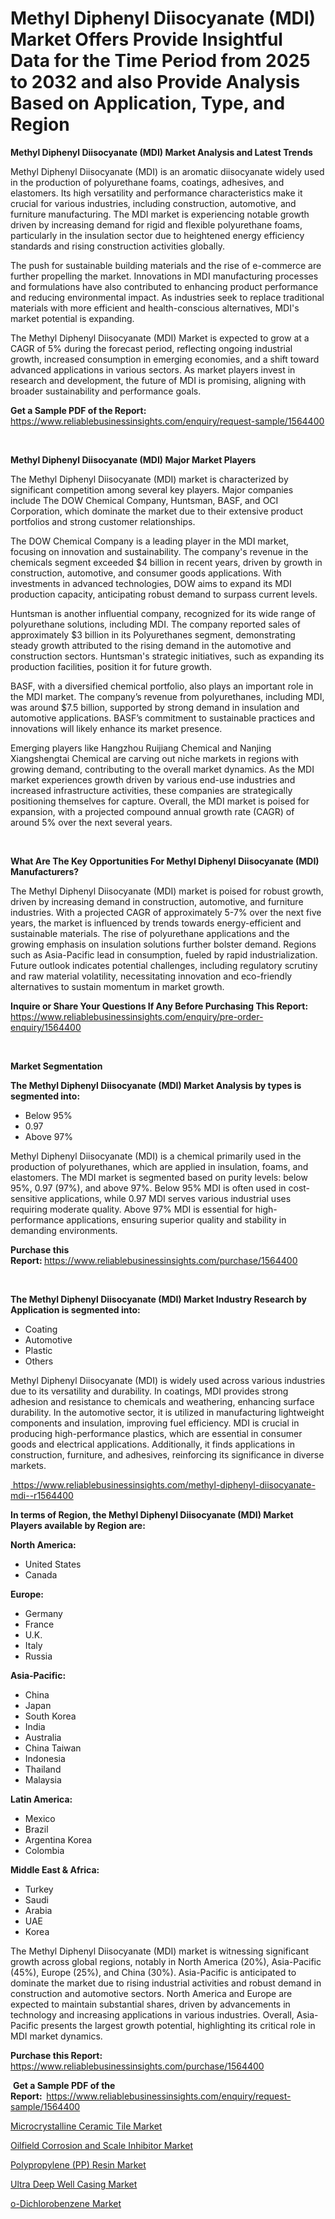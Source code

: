 <p><h1>Methyl Diphenyl Diisocyanate (MDI) Market Offers Provide Insightful Data for the Time Period from 2025 to 2032 and also Provide Analysis Based on Application, Type, and Region</h1></p><p><strong>Methyl Diphenyl Diisocyanate (MDI) Market Analysis and Latest Trends</strong></p>
<p><p>Methyl Diphenyl Diisocyanate (MDI) is an aromatic diisocyanate widely used in the production of polyurethane foams, coatings, adhesives, and elastomers. Its high versatility and performance characteristics make it crucial for various industries, including construction, automotive, and furniture manufacturing. The MDI market is experiencing notable growth driven by increasing demand for rigid and flexible polyurethane foams, particularly in the insulation sector due to heightened energy efficiency standards and rising construction activities globally.</p><p>The push for sustainable building materials and the rise of e-commerce are further propelling the market. Innovations in MDI manufacturing processes and formulations have also contributed to enhancing product performance and reducing environmental impact. As industries seek to replace traditional materials with more efficient and health-conscious alternatives, MDI's market potential is expanding.</p><p>The Methyl Diphenyl Diisocyanate (MDI) Market is expected to grow at a CAGR of 5% during the forecast period, reflecting ongoing industrial growth, increased consumption in emerging economies, and a shift toward advanced applications in various sectors. As market players invest in research and development, the future of MDI is promising, aligning with broader sustainability and performance goals.</p></p>
<p><strong>Get a Sample PDF of the Report:&nbsp;</strong> <a href="https://www.reliablebusinessinsights.com/enquiry/request-sample/1564400?utm_campaign=75&utm_medium=2&utm_source=Github&utm_content=ia&utm_term=01022025&utm_id=methyl-diphenyl-diisocyanate-mdi">https://www.reliablebusinessinsights.com/enquiry/request-sample/1564400</a></p>
<p>&nbsp;</p>
<p><strong>Methyl Diphenyl Diisocyanate (MDI) Major Market Players</strong></p>
<p><p>The Methyl Diphenyl Diisocyanate (MDI) market is characterized by significant competition among several key players. Major companies include The DOW Chemical Company, Huntsman, BASF, and OCI Corporation, which dominate the market due to their extensive product portfolios and strong customer relationships. </p><p>The DOW Chemical Company is a leading player in the MDI market, focusing on innovation and sustainability. The company's revenue in the chemicals segment exceeded $4 billion in recent years, driven by growth in construction, automotive, and consumer goods applications. With investments in advanced technologies, DOW aims to expand its MDI production capacity, anticipating robust demand to surpass current levels.</p><p>Huntsman is another influential company, recognized for its wide range of polyurethane solutions, including MDI. The company reported sales of approximately $3 billion in its Polyurethanes segment, demonstrating steady growth attributed to the rising demand in the automotive and construction sectors. Huntsman's strategic initiatives, such as expanding its production facilities, position it for future growth.</p><p>BASF, with a diversified chemical portfolio, also plays an important role in the MDI market. The company’s revenue from polyurethanes, including MDI, was around $7.5 billion, supported by strong demand in insulation and automotive applications. BASF’s commitment to sustainable practices and innovations will likely enhance its market presence.</p><p>Emerging players like Hangzhou Ruijiang Chemical and Nanjing Xiangshengtai Chemical are carving out niche markets in regions with growing demand, contributing to the overall market dynamics. As the MDI market experiences growth driven by various end-use industries and increased infrastructure activities, these companies are strategically positioning themselves for capture. Overall, the MDI market is poised for expansion, with a projected compound annual growth rate (CAGR) of around 5% over the next several years.</p></p>
<p>&nbsp;</p>
<p><strong>What Are The Key Opportunities For Methyl Diphenyl Diisocyanate (MDI) Manufacturers?</strong></p>
<p><p>The Methyl Diphenyl Diisocyanate (MDI) market is poised for robust growth, driven by increasing demand in construction, automotive, and furniture industries. With a projected CAGR of approximately 5-7% over the next five years, the market is influenced by trends towards energy-efficient and sustainable materials. The rise of polyurethane applications and the growing emphasis on insulation solutions further bolster demand. Regions such as Asia-Pacific lead in consumption, fueled by rapid industrialization. Future outlook indicates potential challenges, including regulatory scrutiny and raw material volatility, necessitating innovation and eco-friendly alternatives to sustain momentum in market growth.</p></p>
<p><strong>Inquire or Share Your Questions If Any Before Purchasing This Report:</strong> <a href="https://www.reliablebusinessinsights.com/enquiry/pre-order-enquiry/1564400?utm_campaign=75&utm_medium=2&utm_source=Github&utm_content=ia&utm_term=01022025&utm_id=methyl-diphenyl-diisocyanate-mdi">https://www.reliablebusinessinsights.com/enquiry/pre-order-enquiry/1564400</a></p>
<p>&nbsp;</p>
<p><strong>Market Segmentation</strong></p>
<p><strong>The Methyl Diphenyl Diisocyanate (MDI) Market Analysis by types is segmented into:</strong></p>
<p><ul><li>Below 95%</li><li>0.97</li><li>Above 97%</li></ul></p>
<p><p>Methyl Diphenyl Diisocyanate (MDI) is a chemical primarily used in the production of polyurethanes, which are applied in insulation, foams, and elastomers. The MDI market is segmented based on purity levels: below 95%, 0.97 (97%), and above 97%. Below 95% MDI is often used in cost-sensitive applications, while 0.97 MDI serves various industrial uses requiring moderate quality. Above 97% MDI is essential for high-performance applications, ensuring superior quality and stability in demanding environments.</p></p>
<p><strong>Purchase this Report:&nbsp;</strong><a href="https://www.reliablebusinessinsights.com/purchase/1564400?utm_campaign=75&utm_medium=2&utm_source=Github&utm_content=ia&utm_term=01022025&utm_id=methyl-diphenyl-diisocyanate-mdi">https://www.reliablebusinessinsights.com/purchase/1564400</a></p>
<p>&nbsp;</p>
<p><strong>The Methyl Diphenyl Diisocyanate (MDI) Market Industry Research by Application is segmented into:</strong></p>
<p><ul><li>Coating</li><li>Automotive</li><li>Plastic</li><li>Others</li></ul></p>
<p><p>Methyl Diphenyl Diisocyanate (MDI) is widely used across various industries due to its versatility and durability. In coatings, MDI provides strong adhesion and resistance to chemicals and weathering, enhancing surface durability. In the automotive sector, it is utilized in manufacturing lightweight components and insulation, improving fuel efficiency. MDI is crucial in producing high-performance plastics, which are essential in consumer goods and electrical applications. Additionally, it finds applications in construction, furniture, and adhesives, reinforcing its significance in diverse markets.</p></p>
<p><a href="https://www.reliablebusinessinsights.com/methyl-diphenyl-diisocyanate-mdi--r1564400?utm_campaign=75&utm_medium=2&utm_source=Github&utm_content=ia&utm_term=01022025&utm_id=methyl-diphenyl-diisocyanate-mdi">&nbsp;https://www.reliablebusinessinsights.com/methyl-diphenyl-diisocyanate-mdi--r1564400</a></p>
<p><strong>In terms of Region, the Methyl Diphenyl Diisocyanate (MDI) Market Players available by Region are:</strong></p>
<p>
    <p> <strong> North America: </strong>
        <ul>
            <li>United States</li>
            <li>Canada</li>
        </ul>
        </p> 
    <p> <strong> Europe: </strong>
        <ul>
            <li>Germany</li>
            <li>France</li>
            <li>U.K.</li>
            <li>Italy</li>
            <li>Russia</li>
        </ul>
        </p> 
    <p> <strong> Asia-Pacific: </strong>
        <ul>
            <li>China</li>
            <li>Japan</li>
            <li>South Korea</li>
            <li>India</li>
            <li>Australia</li>
            <li>China Taiwan</li>
            <li>Indonesia</li>
            <li>Thailand</li>
            <li>Malaysia</li>
        </ul>
        </p> 
    <p> <strong> Latin America: </strong>
        <ul>
            <li>Mexico</li>
            <li>Brazil</li>
            <li>Argentina Korea</li>
            <li>Colombia</li>
        </ul>
        </p> 
    <p> <strong> Middle East & Africa: </strong>
        <ul>
            <li>Turkey</li>
            <li>Saudi</li>
            <li>Arabia</li>
            <li>UAE</li>
            <li>Korea</li>
        </ul>
    </p>
    </p>
<p><p>The Methyl Diphenyl Diisocyanate (MDI) market is witnessing significant growth across global regions, notably in North America (20%), Asia-Pacific (45%), Europe (25%), and China (30%). Asia-Pacific is anticipated to dominate the market due to rising industrial activities and robust demand in construction and automotive sectors. North America and Europe are expected to maintain substantial shares, driven by advancements in technology and increasing applications in various industries. Overall, Asia-Pacific presents the largest growth potential, highlighting its critical role in MDI market dynamics.</p></p>
<p><strong>Purchase this Report: </strong><a href="https://www.reliablebusinessinsights.com/purchase/1564400?utm_campaign=75&utm_medium=2&utm_source=Github&utm_content=ia&utm_term=01022025&utm_id=methyl-diphenyl-diisocyanate-mdi">https://www.reliablebusinessinsights.com/purchase/1564400</a></p>
<p>&nbsp;<strong>Get a Sample PDF of the Report:&nbsp;&nbsp;</strong><a href="https://www.reliablebusinessinsights.com/enquiry/request-sample/1564400?utm_campaign=75&utm_medium=2&utm_source=Github&utm_content=ia&utm_term=01022025&utm_id=methyl-diphenyl-diisocyanate-mdi">https://www.reliablebusinessinsights.com/enquiry/request-sample/1564400</a></p>
<p><strong></strong></p>
<p><p><a href="https://github.com/mriwacraane/Market-Research-Report-List-1/blob/main/microcrystalline-ceramic-tile-market.md?utm_campaign=75&utm_medium=2&utm_source=Github&utm_content=ia&utm_term=01022025&utm_id=methyl-diphenyl-diisocyanate-mdi">Microcrystalline Ceramic Tile Market</a></p><p><a href="https://github.com/shewlisapsai/Market-Research-Report-List-1/blob/main/oilfield-corrosion-and-scale-inhibitor-market.md?utm_campaign=75&utm_medium=2&utm_source=Github&utm_content=ia&utm_term=01022025&utm_id=methyl-diphenyl-diisocyanate-mdi">Oilfield Corrosion and Scale Inhibitor Market</a></p><p><a href="https://github.com/chikenmhamdi/Market-Research-Report-List-1/blob/main/polypropylene-pp-resin-market.md?utm_campaign=75&utm_medium=2&utm_source=Github&utm_content=ia&utm_term=01022025&utm_id=methyl-diphenyl-diisocyanate-mdi">Polypropylene (PP) Resin Market</a></p><p><a href="https://github.com/benhaeneye/Market-Research-Report-List-1/blob/main/ultra-deep-well-casing-market.md?utm_campaign=75&utm_medium=2&utm_source=Github&utm_content=ia&utm_term=01022025&utm_id=methyl-diphenyl-diisocyanate-mdi">Ultra Deep Well Casing Market</a></p><p><a href="https://github.com/hunanuzmez/Market-Research-Report-List-1/blob/main/o-dichlorobenzene-market.md?utm_campaign=75&utm_medium=2&utm_source=Github&utm_content=ia&utm_term=01022025&utm_id=methyl-diphenyl-diisocyanate-mdi">o-Dichlorobenzene Market</a></p></p>